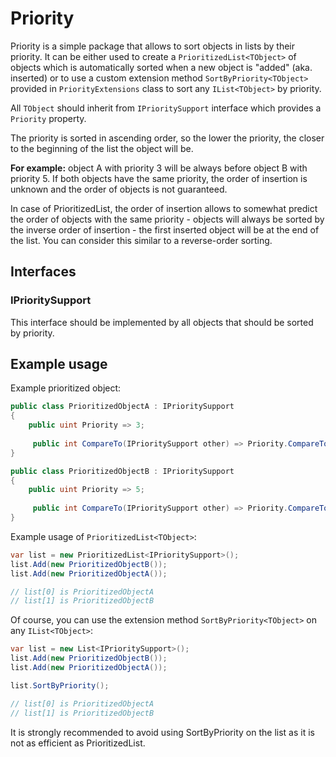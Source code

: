 # Priority

Priority is a simple package that allows to sort objects in lists by their priority. 
It can be either used to create a `PrioritizedList<TObject>` of objects which is automatically
sorted when a new object is "added" (aka. inserted) or to use a custom extension method
`SortByPriority<TObject>` provided in `PriorityExtensions` class to sort any `IList<TObject>` 
by priority.

All `TObject` should inherit from `IPrioritySupport` interface which provides a `Priority` property.

<note>
The priority is sorted in ascending order, so the lower the priority, the closer to the beginning of the list
the object will be.

<b>For example:</b> object A with priority 3 will be always before object B with priority 5. If both objects have the same priority,
the order of insertion is unknown and the order of objects is not guaranteed.

In case of PrioritizedList, the order of insertion allows to somewhat predict the order of objects with the same priority -
objects will always be sorted by the inverse order of insertion - the first inserted object will be at the end of the list.
You can consider this similar to a reverse-order sorting.
</note>

## Interfaces
### IPrioritySupport
This interface should be implemented by all objects that should be sorted by priority.

## Example usage
Example prioritized object:
```C#
public class PrioritizedObjectA : IPrioritySupport
{
    public uint Priority => 3;
    
     public int CompareTo(IPrioritySupport other) => Priority.CompareTo(other.Priority);
}

public class PrioritizedObjectB : IPrioritySupport
{
    public uint Priority => 5;
    
     public int CompareTo(IPrioritySupport other) => Priority.CompareTo(other.Priority);
}
```

Example usage of `PrioritizedList<TObject>`:
```C#
var list = new PrioritizedList<IPrioritySupport>();
list.Add(new PrioritizedObjectB());
list.Add(new PrioritizedObjectA());

// list[0] is PrioritizedObjectA
// list[1] is PrioritizedObjectB
```

Of course, you can use the extension method `SortByPriority<TObject>` on any `IList<TObject>`:
```C#
var list = new List<IPrioritySupport>();
list.Add(new PrioritizedObjectB());
list.Add(new PrioritizedObjectA());

list.SortByPriority();

// list[0] is PrioritizedObjectA
// list[1] is PrioritizedObjectB
```

<note>
It is strongly recommended to avoid using SortByPriority on the list as it is not as efficient as PrioritizedList.
</note>